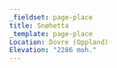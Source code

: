```yaml
---
_fieldset: page-place
title: Snøhetta
_template: page-place
Location: Dovre (Oppland)
Elevation: "2286 moh."
---
```


